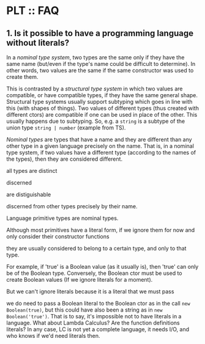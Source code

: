 # PLT :: FAQ

## 1. Is it possible to have a programming language without literals?

In a *nominal type system*, two types are the same only if they have the same name (but/even if the type's name could be difficult to determine). In other words, two values are the same if the same constructor was used to create them.

This is contrasted by a *structural type system* in which two values are compatible, or have compatible types, if they have the same general shape. Structural type systems usually support subtyping which goes in line with this (with shapes of things). Two values of different types (thus created with different ctors) are compatible if one can be used in place of the other. This usually happens due to subtyping. So, e.g. a `string` is a subtype of the union type `string | number` (example from TS).

*Nominal types* are types that have a name and they are different than any other type in a given language precisely on the name. That is, in a nominal type system, if two values have a different type (according to the names of the types), then they are considered different.


all types are distinct


discerned 

are distiguishable 

discerned from other types precisely by their name.

Language primitive types are nominal types. 

Although most primitives have a literal form, if we ignore them for now and only consider their constructor functions

they are usually considered to belong to a certain type, and only to that type. 

For example, if 'true' is a Boolean value (as it usually is), then 'true' can only be of the Boolean type. Conversely, the Boolean ctor must be used to create Boolean values (If we ignore literals for a moment).

But we can't ignore literals because it is a literal that we must pass

we do need to pass a Boolean literal to the Boolean ctor as in the call `new Boolean(true)`, but this could have also been a string as in `new Boolean('true')`. That is to say, it's impossible not to have literals in a language. What about Lambda Calculus? Are the function definitions literals? In any case, LC is not yet a complete language, it needs I/O, and who knows if we'd need literals then.
